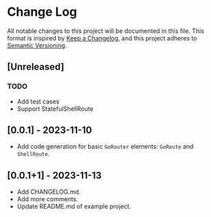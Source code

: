 # Change Log

All notable changes to this project will be documented in this file. This format is inspired by [Keep a Changelog](https://keepachangelog.com/en/1.0.0/),
and this project adheres to [Semantic Versioning](https://semver.org/spec/v2.0.0.html).

## [Unreleased]

### TODO

- Add test cases
- Support StatefulShellRoute

## [0.0.1] - 2023-11-10

- Add code generation for basic `GoRouter` elements: `GoRoute` and `ShellRoute`.

## [0.0.1+1] - 2023-11-13

- Add CHANGELOG.md.
- Add more comments.
- Update README.md of example project.